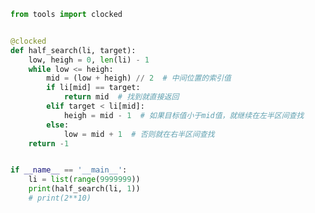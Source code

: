 
<BlogInfo id="1186" title="114.二分查找" author="白日梦想猿" pv=0 read_times=0 pre_cost_time="0分24秒" category="leetcode" tag_list="['leetcode']" create_time="2022.06.05 18:40:15" update_time="2023.06.13 23:15:25" />

```python
from tools import clocked


@clocked
def half_search(li, target):
    low, heigh = 0, len(li) - 1
    while low <= heigh:
        mid = (low + heigh) // 2  # 中间位置的索引值
        if li[mid] == target:
            return mid  # 找到就直接返回
        elif target < li[mid]:
            heigh = mid - 1  # 如果目标值小于mid值，就继续在左半区间查找
        else:
            low = mid + 1  # 否则就在右半区间查找
    return -1


if __name__ == '__main__':
    li = list(range(9999999))
    print(half_search(li, 1))
    # print(2**10)

```
